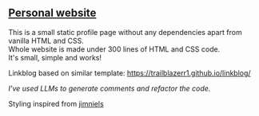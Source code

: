 ## [Personal website](https://trailblazerr1.github.io/)

This is a small static profile page without any dependencies apart from vanilla HTML and CSS.     
Whole website is made under 300 lines of HTML and CSS code.        
It's small, simple and works!                             
               
Linkblog based on similar template: https://trailblazerr1.github.io/linkblog/

*I've used LLMs to generate comments and refactor the code.*      
     
Styling inspired from [jimniels](https://github.com/jimniels/www)
